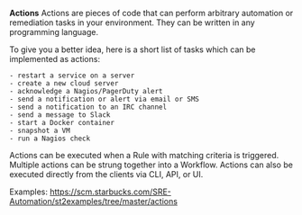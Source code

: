 **Actions**
Actions are pieces of code that can perform arbitrary automation or remediation tasks in your environment. They can be written in any programming language.

To give you a better idea, here is a short list of tasks which can be implemented as actions:

    - restart a service on a server
    - create a new cloud server
    - acknowledge a Nagios/PagerDuty alert
    - send a notification or alert via email or SMS
    - send a notification to an IRC channel
    - send a message to Slack
    - start a Docker container
    - snapshot a VM
    - run a Nagios check

Actions can be executed when a Rule with matching criteria is triggered. Multiple actions can be strung together into a Workflow. Actions can also be executed directly from the clients via CLI, API, or UI.

Examples: https://scm.starbucks.com/SRE-Automation/st2examples/tree/master/actions